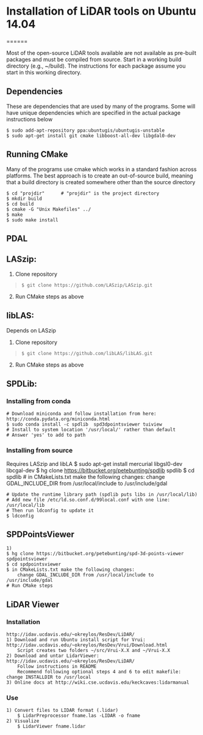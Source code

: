 # Installation of LiDAR tools on Ubuntu 14.04
======

Most of the open-source LiDAR tools available are not available as pre-built packages and must be compiled from source.  Start in a working build directory (e.g., ~/build). The instructions for each package assume you start in this working directory.

## Dependencies
These are dependencies that are used by many of the programs. Some will have unique dependencies which are specified in the actual package instructions below
~~~~
$ sudo add-apt-repository ppa:ubuntugis/ubuntugis-unstable
$ sudo apt-get install git cmake libboost-all-dev libgdal0-dev
~~~~

## Running CMake
Many of the programs use cmake which works in a standard fashion across platforms. The best approach is to create an out-of-source build, meaning that a build directory is created somewhere other than the source directory
~~~~
$ cd "projdir"      # "projdir" is the project directory
$ mkdir build
$ cd build
$ cmake -G "Unix Makefiles" ../
$ make
$ sudo make install
~~~~

## PDAL



## LASzip:
1. Clone repository
> `$ git clone https://github.com/LASzip/LASzip.git`
2. Run CMake steps as above


## libLAS:
Depends on LASzip
1. Clone repository
> `$ git clone https://github.com/libLAS/libLAS.git`
2. Run CMake steps as above
    

## SPDLib:
### Installing from conda
    # Download miniconda and follow installation from here: http://conda.pydata.org/miniconda.html
    $ sudo conda install -c spdlib  spd3dpointsviewer tuiview
    # Install to system location '/usr/local/' rather than default
    # Answer 'yes' to add to path

### Installing from source
Requires LASzip and libLA
    $ sudo apt-get install mercurial libgsl0-dev libcgal-dev
    $ hg clone https://bitbucket.org/petebunting/spdlib spdlib
    $ cd spdlib
    # in CMakeLists.txt make the following changes:
        change GDAL_INCLUDE_DIR from /usr/local/include to /usr/include/gdal

    # Update the runtime library path (spdlib puts libs in /usr/local/lib)
    # Add new file /etc/ld.so.conf.d/99local.conf with one line:
    /usr/local/lib
    # Then run ldconfig to update it
    $ ldconfig

## SPDPointsViewer
    1)
    $ hg clone https://bitbucket.org/petebunting/spd-3d-points-viewer spdpointsviewer
    $ cd spdpointsviewer
    $ in CMakeLists.txt make the following changes:
        change GDAL_INCLUDE_DIR from /usr/local/include to /usr/include/gdal
    # Run CMake steps



## LiDAR Viewer
### Installation
    http://idav.ucdavis.edu/~okreylos/ResDev/LiDAR/
    1) Download and run Ubuntu install script for Vrui: http://idav.ucdavis.edu/~okreylos/ResDev/Vrui/Download.html
        Script creates two folders ~/src/Vrui-X.X and ~/Vrui-X.X
    2) Download and untar LidarViewer: http://idav.ucdavis.edu/~okreylos/ResDev/LiDAR/ 
        Follow instructions in README
        Recommend following optional steps 4 and 6 to edit makefile: change INSTALLDIR to /usr/local
    3) Online docs at http://wiki.cse.ucdavis.edu/keckcaves:lidarmanual
### Use
    1) Convert files to LIDAR format (.lidar)
        $ LidarPreprocessor fname.las -LIDAR -o fname
    2) Visualize
        $ LidarViewer fname.lidar
